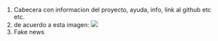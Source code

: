 1. Cabecera con informacion del proyecto, ayuda, info, link al github etc etc.
2. de acuerdo a esta imagen: <img src="https://i.ibb.co/r4ZmQtK/proto.png">
3. Fake news
